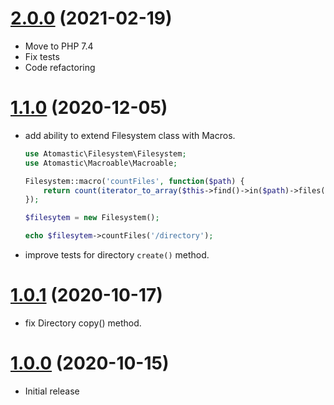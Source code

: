 <a name="2.0.0"></a>
# [2.0.0](https://github.com/atomastic/filesystem) (2021-02-19)
* Move to PHP 7.4
* Fix tests
* Code refactoring

<a name="1.1.0"></a>
# [1.1.0](https://github.com/atomastic/filesystem) (2020-12-05)
* add ability to extend Filesystem class with Macros.

    ```php
    use Atomastic\Filesystem\Filesystem;
    use Atomastic\Macroable\Macroable;

    Filesystem::macro('countFiles', function($path) {
        return count(iterator_to_array($this->find()->in($path)->files(), false));
    });

    $filesytem = new Filesystem();

    echo $filesytem->countFiles('/directory');
    ```
* improve tests for directory `create()` method.

<a name="1.0.1"></a>
# [1.0.1](https://github.com/atomastic/filesystem) (2020-10-17)
* fix Directory copy() method.

<a name="1.0.0"></a>
# [1.0.0](https://github.com/atomastic/filesystem) (2020-10-15)
* Initial release
